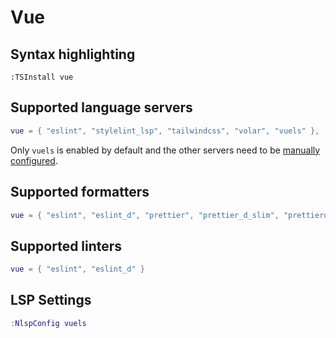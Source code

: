 # Vue

## Syntax highlighting

```vim
:TSInstall vue
```

## Supported language servers

```lua
vue = { "eslint", "stylelint_lsp", "tailwindcss", "volar", "vuels" },
```

Only `vuels` is enabled by default and the other servers need to be [manually configured](./README.md#manually-configured-servers).

## Supported formatters

```lua
vue = { "eslint", "eslint_d", "prettier", "prettier_d_slim", "prettierd", "rustywind" }
```

## Supported linters

```lua
vue = { "eslint", "eslint_d" }
```

## LSP Settings

```lua
:NlspConfig vuels
```
